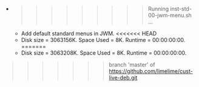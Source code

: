 * >>>>>>>>> Running inst-std-00-jwm-menu.sh ...
  * Add default standard menus in JWM.
<<<<<<< HEAD
  * Disk size = 3063156K. Space Used = 8K. Runtime = 00:00:00:00.
=======
  * Disk size = 3063208K. Space Used = 8K. Runtime = 00:00:00:00.
>>>>>>> branch 'master' of https://github.com/limelime/cust-live-deb.git
